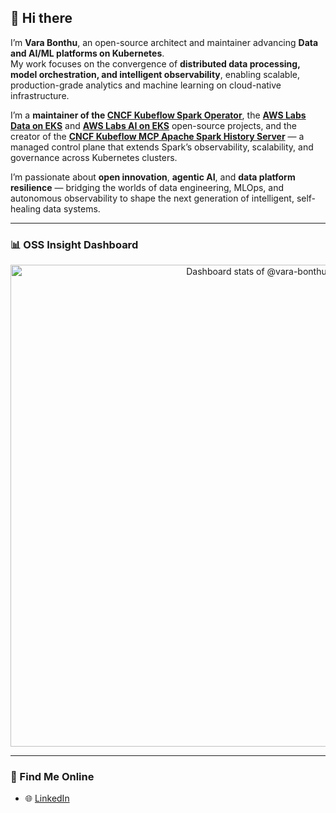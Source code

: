 ## 👋 Hi there

I’m **Vara Bonthu**, an open-source architect and maintainer advancing **Data and AI/ML platforms on Kubernetes**.  
My work focuses on the convergence of **distributed data processing, model orchestration, and intelligent observability**, enabling scalable, production-grade analytics and machine learning on cloud-native infrastructure.

I’m a **maintainer of the [CNCF Kubeflow Spark Operator](https://github.com/kubeflow/spark-operator)**, the **[AWS Labs Data on EKS](https://github.com/awslabs/data-on-eks)** and **[AWS Labs AI on EKS](https://github.com/awslabs/ai-on-eks)** open-source projects, and the creator of the **[CNCF Kubeflow MCP Apache Spark History Server](https://github.com/kubeflow/mcp-apache-spark-history-server)** — a managed control plane that extends Spark’s observability, scalability, and governance across Kubernetes clusters.

I’m passionate about **open innovation**, **agentic AI**, and **data platform resilience** — bridging the worlds of data engineering, MLOps, and autonomous observability to shape the next generation of intelligent, self-healing data systems.

---

### 📊 OSS Insight Dashboard

<a href="https://next.ossinsight.io/widgets/official/compose-user-dashboard-stats?user_id=19464259" target="_blank" style="display: block" align="center">
  <picture>
    <source media="(prefers-color-scheme: dark)" srcset="https://next.ossinsight.io/widgets/official/compose-user-dashboard-stats/thumbnail.png?user_id=19464259&image_size=auto&color_scheme=dark" width="771" height="auto">
    <img alt="Dashboard stats of @vara-bonthu" src="https://next.ossinsight.io/widgets/official/compose-user-dashboard-stats/thumbnail.png?user_id=19464259&image_size=auto&color_scheme=light" width="771" height="auto">
  </picture>
</a>

---

### 🔗 Find Me Online

- 🌐 [LinkedIn](https://www.linkedin.com/in/varabonthu)
